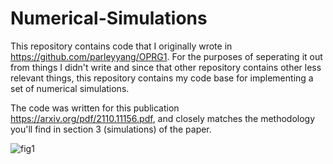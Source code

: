 # Numerical-Simulations

This repository contains code that I originally wrote in https://github.com/parleyyang/OPRG1. For the purposes of seperating it out from things I didn't write and since that other repository contains other less relevant things, this repository contains my code base for implementing a set of numerical simulations.

The code was written for this publication https://arxiv.org/pdf/2110.11156.pdf, and closely matches the methodology you'll find in section 3 (simulations) of the paper.

![fig1](https://user-images.githubusercontent.com/55145311/147833359-95068b7b-aee2-4782-8f71-4c6ac9ac6577.png)
